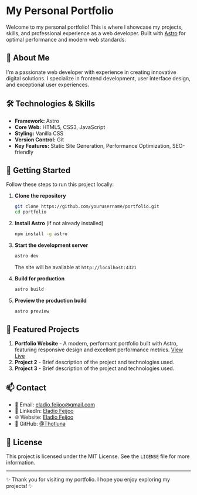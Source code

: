# My Personal Portfolio

Welcome to my personal portfolio! This is where I showcase my projects, skills, and professional experience as a web developer. Built with [Astro](https://astro.build/) for optimal performance and modern web standards.

## 🚀 About Me

I'm a passionate web developer with experience in creating innovative digital solutions. I specialize in frontend development, user interface design, and exceptional user experiences.

## 🛠️ Technologies & Skills

- **Framework:** Astro
- **Core Web:** HTML5, CSS3, JavaScript
- **Styling:** Vanilla CSS
- **Version Control:** Git
- **Key Features:** Static Site Generation, Performance Optimization, SEO-friendly

## 🚀 Getting Started

Follow these steps to run this project locally:

1. **Clone the repository**

   ```bash
   git clone https://github.com/yourusername/portfolio.git
   cd portfolio
   ```

2. **Install Astro** (if not already installed)

   ```bash
   npm install -g astro
   ```

3. **Start the development server**

   ```bash
   astro dev
   ```

   The site will be available at `http://localhost:4321`

4. **Build for production**

   ```bash
   astro build
   ```

5. **Preview the production build**
   ```bash
   astro preview
   ```

## 📂 Featured Projects

1. **Portfolio Website** - A modern, performant portfolio built with Astro, featuring responsive design and excellent performance metrics. [View Live](https://your-portfolio-url.com)
2. **Project 2** - Brief description of the project and technologies used.
3. **Project 3** - Brief description of the project and technologies used.

## 📫 Contact

- 📧 Email: [eladio.feijoo@gmail.com](mailto:eladio.feijoo@gmail.com)
- 💼 LinkedIn: [Eladio Feijoo](https://www.linkedin.com/in/eladio-feijoo/)
- 🌐 Website: [Eladio Feijoo](https://eladiofeijoo.dev)
- 🐙 GitHub: [@Thotluna](https://github.com/thotluna)

## 📝 License

This project is licensed under the MIT License. See the `LICENSE` file for more information.

---

✨ Thank you for visiting my portfolio. I hope you enjoy exploring my projects! ✨
